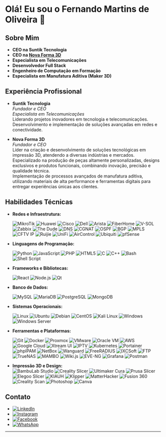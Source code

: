 # Olá! Eu sou o Fernando Martins de Oliveira 👋

## Sobre Mim

- **CEO na Suntik Tecnologia**
- **CEO na [Nova Forma 3D](https://novaforma3d.com.br/)**    
- **Especialista em Telecomunicações**  
- **Desenvolvedor Full Stack**  
- **Engenheiro de Computação em Formação**   
- **Especialista em Manufatura Aditiva (Maker 3D)**  

## Experiência Profissional

- **Suntik Tecnologia**  
  *Fundador e CEO*  
  *Especialista em Telecomunicações*  
  Liderando projetos inovadores em tecnologia e telecomunicações.
  Desenvolvimento e implementação de soluções avançadas em redes e conectividade.

- **Nova Forma 3D**  
  *Fundador e CEO*  
  Líder na criação e desenvolvimento de soluções tecnológicas em impressão 3D, atendendo a diversas indústrias e mercados.  
  Especializado na produção de peças altamente personalizadas, designs exclusivos e produtos funcionais, combinando inovação, precisão 
  e qualidade técnica.  
  Implementação de processos avançados de manufatura aditiva, utilizando materiais de alta performance e ferramentas digitais para 
  entregar experiências únicas aos clientes.

## Habilidades Técnicas

- **Redes e Infraestrutura:**
  
  ![MikroTik](https://img.shields.io/badge/-MikroTik-FF6600?style=flat-square&logo=mikrotik&logoColor=white)
  ![Huawei](https://img.shields.io/badge/-Huawei-F83600?style=flat-square&logo=huawei&logoColor=white)
  ![Cisco](https://img.shields.io/badge/-Cisco-1BA0D7?style=flat-square&logo=cisco&logoColor=white)
  ![Dell](https://img.shields.io/badge/-Dell-007DB8?style=flat-square&logo=dell&logoColor=white)
  ![Arista](https://img.shields.io/badge/-Arista-FF4500?style=flat-square&logo=arista-networks&logoColor=white)
  ![FiberHome](https://img.shields.io/badge/-FiberHome-EE2C2C?style=flat-square&logo=telecom&logoColor=white)
  ![V-SOL](https://img.shields.io/badge/-V--SOL-FFCC00?style=flat-square&logo=network&logoColor=white)
  ![Zabbix](https://img.shields.io/badge/-Zabbix-FF4C00?style=flat-square&logo=zabbix&logoColor=white)
  ![The Dude](https://img.shields.io/badge/-The_Dude-00FF00?style=flat-square&logo=mikrotik&logoColor=black)
  ![DNS](https://img.shields.io/badge/-DNS-0052CC?style=flat-square&logo=internetexplorer&logoColor=white)
  ![CGNAT](https://img.shields.io/badge/-CGNAT-228B22?style=flat-square&logo=gnubash&logoColor=white)
  ![OSPF](https://img.shields.io/badge/-OSPF-FF4500?style=flat-square&logo=protocols&logoColor=white)
  ![BGP](https://img.shields.io/badge/-BGP-8A2BE2?style=flat-square&logo=protocols&logoColor=white)
  ![MPLS](https://img.shields.io/badge/-MPLS-1E90FF?style=flat-square&logo=cloudflare&logoColor=white)
  ![CFTV IP](https://img.shields.io/badge/-CFTV_IP-555555?style=flat-square&logo=security&logoColor=white)
  ![Ruijie](https://img.shields.io/badge/-Ruijie-0066CC?style=flat-square&logo=wifi&logoColor=white)
  ![UniFi](https://img.shields.io/badge/-UniFi-009BDE?style=flat-square&logo=ubiquiti&logoColor=white)
  ![AirControl](https://img.shields.io/badge/-AirControl-0291D8?style=flat-square&logo=ubiquiti&logoColor=white)
  ![Ubiquiti](https://img.shields.io/badge/-Ubiquiti-0291D8?style=flat-square&logo=ubiquiti&logoColor=white)
  ![pfSense](https://img.shields.io/badge/-pfSense-3949AB?style=flat-square&logo=pfsense&logoColor=white)


- **Linguagens de Programação:**
  
  ![Python](https://img.shields.io/badge/-Python-3776AB?style=flat-square&logo=python&logoColor=white)
  ![JavaScript](https://img.shields.io/badge/-JavaScript-F7DF1E?style=flat-square&logo=javascript&logoColor=black)
  ![PHP](https://img.shields.io/badge/-PHP-777BB4?style=flat-square&logo=php&logoColor=white)
  ![HTML5](https://img.shields.io/badge/-HTML5-E34F26?style=flat-square&logo=html5&logoColor=white)
  ![C](https://img.shields.io/badge/-C-A8B9CC?style=flat-square&logo=c&logoColor=white)
  ![C++](https://img.shields.io/badge/-C++-00599C?style=flat-square&logo=c%2B%2B&logoColor=white)
  ![Bash](https://img.shields.io/badge/-Bash-4EAA25?style=flat-square&logo=gnu-bash&logoColor=white)
  ![Shell Script](https://img.shields.io/badge/-Shell_Script-121011?style=flat-square&logo=gnu-bash&logoColor=white)


- **Frameworks e Bibliotecas:**
  
  ![React](https://img.shields.io/badge/-React-61DAFB?style=flat-square&logo=react&logoColor=black)
  ![Node.js](https://img.shields.io/badge/-Node.js-339933?style=flat-square&logo=nodedotjs&logoColor=white)
  ![Qt](https://img.shields.io/badge/-Qt-41CD52?style=flat-square&logo=qt&logoColor=white)


- **Banco de Dados:**
  
  ![MySQL](https://img.shields.io/badge/-MySQL-4479A1?style=flat-square&logo=mysql&logoColor=white)
  ![MariaDB](https://img.shields.io/badge/-MariaDB-003545?style=flat-square&logo=mariadb&logoColor=white)
  ![PostgreSQL](https://img.shields.io/badge/-PostgreSQL-336791?style=flat-square&logo=postgresql&logoColor=white)
  ![MongoDB](https://img.shields.io/badge/-MongoDB-47A248?style=flat-square&logo=mongodb&logoColor=white)

- **Sistemas Operacionais:**
    
  ![Linux](https://img.shields.io/badge/-Linux-FCC624?style=flat-square&logo=linux&logoColor=black)
  ![Ubuntu](https://img.shields.io/badge/-Ubuntu-E95420?style=flat-square&logo=ubuntu&logoColor=white)
  ![Debian](https://img.shields.io/badge/-Debian-A81D33?style=flat-square&logo=debian&logoColor=white)
  ![CentOS](https://img.shields.io/badge/-CentOS-262577?style=flat-square&logo=centos&logoColor=white)
  ![Kali Linux](https://img.shields.io/badge/-Kali_Linux-557C94?style=flat-square&logo=kalilinux&logoColor=white)
  ![Windows](https://img.shields.io/badge/-Windows-0078D6?style=flat-square&logo=windows&logoColor=white)
  ![Windows Server](https://img.shields.io/badge/-Windows_Server-0078D6?style=flat-square&logo=windowsserver&logoColor=white)

- **Ferramentas e Plataformas:**
  
  ![Git](https://img.shields.io/badge/-Git-F05032?style=flat-square&logo=git&logoColor=white)
  ![Docker](https://img.shields.io/badge/-Docker-2496ED?style=flat-square&logo=docker&logoColor=white)
  ![Proxmox](https://img.shields.io/badge/-Proxmox-E57000?style=flat-square&logo=proxmox&logoColor=white)
  ![VMware](https://img.shields.io/badge/-VMware-607078?style=flat-square&logo=vmware&logoColor=white)
  ![Oracle VM](https://img.shields.io/badge/-Oracle_VM-F80000?style=flat-square&logo=oracle&logoColor=white)
  ![AWS](https://img.shields.io/badge/-AWS-232F3E?style=flat-square&logo=amazon-aws&logoColor=white)
  ![Google Cloud](https://img.shields.io/badge/-Google_Cloud-4285F4?style=flat-square&logo=google-cloud&logoColor=white)
  ![Xtream UI](https://img.shields.io/badge/-Xtream_UI-FF4500?style=flat-square&logo=plex&logoColor=white)
  ![IPTV](https://img.shields.io/badge/-IPTV-0088CC?style=flat-square&logo=tvtime&logoColor=white)
  ![Kubernetes](https://img.shields.io/badge/-Kubernetes-326CE5?style=flat-square&logo=kubernetes&logoColor=white)
  ![Portainer](https://img.shields.io/badge/-Portainer-13BEF9?style=flat-square&logo=portainer&logoColor=white)
  ![phpIPAM](https://img.shields.io/badge/-phpIPAM-4A9FFF?style=flat-square&logo=php&logoColor=white)
  ![NetBox](https://img.shields.io/badge/-NetBox-FF4500?style=flat-square&logo=netflix&logoColor=white)
  ![Wanguard](https://img.shields.io/badge/-Wanguard-8A2BE2?style=flat-square&logo=proxmox&logoColor=white)
  ![FreeRADIUS](https://img.shields.io/badge/-FreeRADIUS-808080?style=flat-square&logo=linux&logoColor=white)
  ![IXCSoft](https://img.shields.io/badge/-IXCSoft-00A0FF?style=flat-square&logo=java&logoColor=white)
  ![FTP](https://img.shields.io/badge/-FTP-003545?style=flat-square&logo=gnome&logoColor=white)
  ![TrueNAS](https://img.shields.io/badge/-TrueNAS-0078D4?style=flat-square&logo=truenas&logoColor=white)
  ![MAMBO](https://img.shields.io/badge/-MAMBO-FFA500?style=flat-square&logo=matrix&logoColor=white)
  ![Wiki.js](https://img.shields.io/badge/-Wiki.js-2196F3?style=flat-square&logo=readthedocs&logoColor=white)
  ![EVE-NG](https://img.shields.io/badge/-EVE--NG-4CAF50?style=flat-square&logo=nginx&logoColor=white)
  ![Grafana](https://img.shields.io/badge/-Grafana-F46800?style=flat-square&logo=grafana&logoColor=white)
  ![Postman](https://img.shields.io/badge/-Postman-FF6C37?style=flat-square&logo=postman&logoColor=white)

- **Impressão 3D e Design:**  
  ![BambuLab Studio](https://img.shields.io/badge/-BambuLab_Studio-FF6F00?style=flat-square&logo=bamboo&logoColor=white)
  ![Creality Slicer](https://img.shields.io/badge/-Creality_Slicer-1E90FF?style=flat-square&logo=creality&logoColor=white)
  ![Ultimaker Cura](https://img.shields.io/badge/-Ultimaker_Cura-FF9800?style=flat-square&logo=ultimaker&logoColor=white)
  ![Prusa Slicer](https://img.shields.io/badge/-Prusa_Slicer-FFA500?style=flat-square&logo=prusa-research&logoColor=white)
  ![Elegoo Slicer](https://img.shields.io/badge/-Elegoo_Slicer-7D7D7D?style=flat-square&logo=autodesk&logoColor=white)
  ![KIAUH](https://img.shields.io/badge/-KIAUH-2C3E50?style=flat-square&logo=raspberrypi&logoColor=white)
  ![Klipper](https://img.shields.io/badge/-Klipper-0088CC?style=flat-square&logo=raspberrypi&logoColor=white)
  ![MatterHacker](https://img.shields.io/badge/-MatterHacker-FF6F61?style=flat-square&logo=mattermost&logoColor=white)
  ![Fusion 360](https://img.shields.io/badge/-Fusion_360-F88909?style=flat-square&logo=autodesk&logoColor=white)
  ![Creality Scan](https://img.shields.io/badge/-Creality_Scan-0078D7?style=flat-square&logo=creality&logoColor=white)
  ![Photoshop](https://img.shields.io/badge/-Photoshop-31A8FF?style=flat-square&logo=adobe-photoshop&logoColor=white)
  ![Canva](https://img.shields.io/badge/-Canva-00C4CC?style=flat-square&logo=canva&logoColor=white)



## Contato

 - [![LinkedIn](https://img.shields.io/badge/-LinkedIn-0A66C2?style=flat-square&logo=linkedin&logoColor=white)](https://www.linkedin.com/in/fernando-martins-de-oliveira-9b3a9b1b7/)
 - [![Instagram](https://img.shields.io/badge/-Instagram-E4405F?style=flat-square&logo=instagram&logoColor=white)](https://www.instagram.com/fernandooliveir4/)  
 - [![Facebook](https://img.shields.io/badge/-Facebook-1877F2?style=flat-square&logo=facebook&logoColor=white)](https://www.facebook.com/fernandooliveiraibia)
 - [![WhatsApp](https://img.shields.io/badge/-WhatsApp-25D366?style=flat-square&logo=whatsapp&logoColor=white)](https://wa.me/5537933009434)


---
